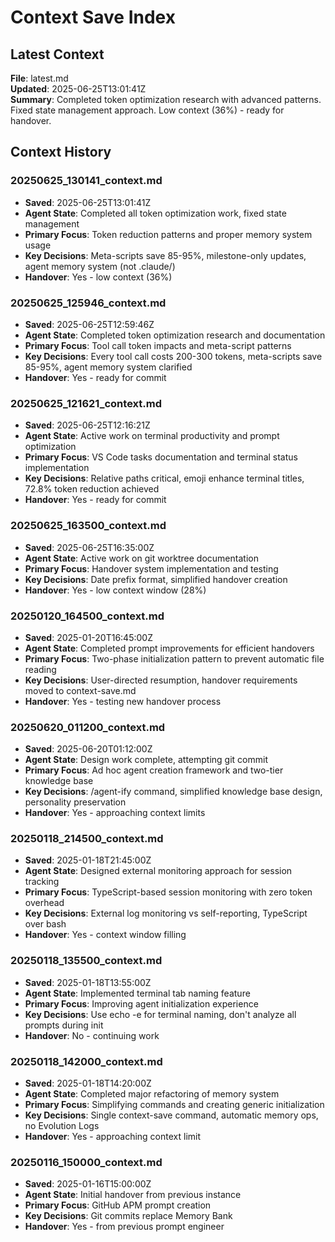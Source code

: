 # Context Save Index

## Latest Context

**File**: latest.md  
**Updated**: 2025-06-25T13:01:41Z  
**Summary**: Completed token optimization research with advanced patterns. Fixed state management approach. Low context (36%) - ready for handover.

## Context History

### 20250625_130141_context.md

- **Saved**: 2025-06-25T13:01:41Z
- **Agent State**: Completed all token optimization work, fixed state management
- **Primary Focus**: Token reduction patterns and proper memory system usage
- **Key Decisions**: Meta-scripts save 85-95%, milestone-only updates, agent memory system (not .claude/)
- **Handover**: Yes - low context (36%)

### 20250625_125946_context.md

- **Saved**: 2025-06-25T12:59:46Z
- **Agent State**: Completed token optimization research and documentation
- **Primary Focus**: Tool call token impacts and meta-script patterns
- **Key Decisions**: Every tool call costs 200-300 tokens, meta-scripts save 85-95%, agent memory system clarified
- **Handover**: Yes - ready for commit

### 20250625_121621_context.md

- **Saved**: 2025-06-25T12:16:21Z
- **Agent State**: Active work on terminal productivity and prompt optimization
- **Primary Focus**: VS Code tasks documentation and terminal status implementation
- **Key Decisions**: Relative paths critical, emoji enhance terminal titles, 72.8% token reduction achieved
- **Handover**: Yes - ready for commit

### 20250625_163500_context.md

- **Saved**: 2025-06-25T16:35:00Z
- **Agent State**: Active work on git worktree documentation
- **Primary Focus**: Handover system implementation and testing
- **Key Decisions**: Date prefix format, simplified handover creation
- **Handover**: Yes - low context window (28%)

### 20250120_164500_context.md

- **Saved**: 2025-01-20T16:45:00Z
- **Agent State**: Completed prompt improvements for efficient handovers
- **Primary Focus**: Two-phase initialization pattern to prevent automatic file reading
- **Key Decisions**: User-directed resumption, handover requirements moved to context-save.md
- **Handover**: Yes - testing new handover process

### 20250620_011200_context.md

- **Saved**: 2025-06-20T01:12:00Z
- **Agent State**: Design work complete, attempting git commit
- **Primary Focus**: Ad hoc agent creation framework and two-tier knowledge base
- **Key Decisions**: /agent-ify command, simplified knowledge base design, personality preservation
- **Handover**: Yes - approaching context limits

### 20250118_214500_context.md
- **Saved**: 2025-01-18T21:45:00Z
- **Agent State**: Designed external monitoring approach for session tracking
- **Primary Focus**: TypeScript-based session monitoring with zero token overhead
- **Key Decisions**: External log monitoring vs self-reporting, TypeScript over bash
- **Handover**: Yes - context window filling

### 20250118_135500_context.md
- **Saved**: 2025-01-18T13:55:00Z
- **Agent State**: Implemented terminal tab naming feature
- **Primary Focus**: Improving agent initialization experience
- **Key Decisions**: Use echo -e for terminal naming, don't analyze all prompts during init
- **Handover**: No - continuing work

### 20250118_142000_context.md
- **Saved**: 2025-01-18T14:20:00Z
- **Agent State**: Completed major refactoring of memory system
- **Primary Focus**: Simplifying commands and creating generic initialization
- **Key Decisions**: Single context-save command, automatic memory ops, no Evolution Logs
- **Handover**: Yes - approaching context limit

### 20250116_150000_context.md
- **Saved**: 2025-01-16T15:00:00Z  
- **Agent State**: Initial handover from previous instance
- **Primary Focus**: GitHub APM prompt creation
- **Key Decisions**: Git commits replace Memory Bank
- **Handover**: Yes - from previous prompt engineer